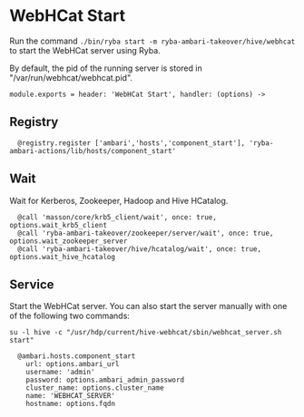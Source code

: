 
# WebHCat Start

Run the command `./bin/ryba start -m ryba-ambari-takeover/hive/webhcat` to start the WebHCat
server using Ryba.

By default, the pid of the running server is stored in
"/var/run/webhcat/webhcat.pid".


    module.exports = header: 'WebHCat Start', handler: (options) ->

## Registry

      @registry.register ['ambari','hosts','component_start'], 'ryba-ambari-actions/lib/hosts/component_start'

## Wait

Wait for Kerberos, Zookeeper, Hadoop and Hive HCatalog.

      @call 'masson/core/krb5_client/wait', once: true, options.wait_krb5_client
      @call 'ryba-ambari-takeover/zookeeper/server/wait', once: true, options.wait_zookeeper_server
      @call 'ryba-ambari-takeover/hive/hcatalog/wait', once: true, options.wait_hive_hcatalog

## Service

Start the WebHCat server. You can also start the server manually with one of the
following two commands:

```
su -l hive -c "/usr/hdp/current/hive-webhcat/sbin/webhcat_server.sh start"
```

      @ambari.hosts.component_start
        url: options.ambari_url
        username: 'admin'
        password: options.ambari_admin_password
        cluster_name: options.cluster_name
        name: 'WEBHCAT_SERVER'
        hostname: options.fqdn

